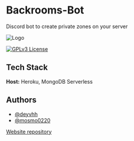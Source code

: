 # Backrooms-Bot

Discord bot to create private zones on your server

![Logo](https://github.com/deyvhh/backrooms-bot/blob/main/AsyncTask.png)

[![GPLv3 License](https://img.shields.io/badge/License-GPL%20v3-yellow.svg)](https://opensource.org/licenses/)

## Tech Stack

**Host:** Heroku, MongoDB Serverless

## Authors

- [@deyvhh](https://github.com/deyvhh)
- [@mosmo0220](https://github.com/mosmo0220)

[Website repository](https://github.com/mosmo0220/backrooms-website)
